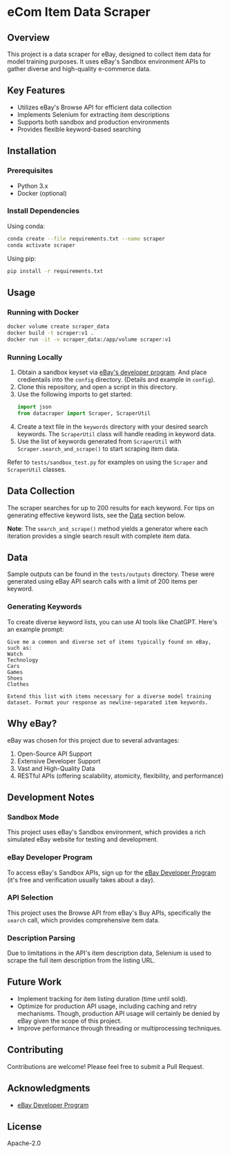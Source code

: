 # eCom Item Data Scraper

## Overview
This project is a data scraper for eBay, designed to collect item data for model training purposes. It uses eBay's Sandbox environment APIs to gather diverse and high-quality e-commerce data.

## Key Features
- Utilizes eBay's Browse API for efficient data collection
- Implements Selenium for extracting item descriptions
- Supports both sandbox and production environments
- Provides flexible keyword-based searching

## Installation

### Prerequisites
- Python 3.x
- Docker (optional)

### Install Dependencies
Using conda:
```bash
conda create --file requirements.txt --name scraper
conda activate scraper
```

Using pip:
```bash
pip install -r requirements.txt
```

## Usage

### Running with Docker
```bash
docker volume create scraper_data
docker build -t scraper:v1 .
docker run -it -v scraper_data:/app/volume scraper:v1
```

### Running Locally
1. Obtain a sandbox keyset via [eBay's developer program](https://developer.ebay.com/develop/get-started). And place credientails into the `config` directory. (Details and example in `config`).
2. Clone this repository, and open a script in this directory.
3. Use the following imports to get started:
   ```python
   import json
   from datacraper import Scraper, ScraperUtil
   ```
4. Create a text file in the `keywords` directory with your desired search keywords. The `ScraperUtil` class will handle reading in keyword data.
5. Use the list of keywords generated from `ScraperUtil` with `Scraper.search_and_scrape()` to start scraping item data.  

Refer to `tests/sandbox_test.py` for examples on using the `Scraper` and `ScraperUtil` classes.

## Data Collection

The scraper searches for up to 200 results for each keyword. For tips on generating effective keyword lists, see the [Data](#data) section below.

**Note**: The `search_and_scrape()` method yields a generator where each iteration provides a single search result with complete item data.

## Data

Sample outputs can be found in the `tests/outputs` directory. These were generated using eBay API search calls with a limit of 200 items per keyword.

### Generating Keywords
To create diverse keyword lists, you can use AI tools like ChatGPT. Here's an example prompt:

```
Give me a common and diverse set of items typically found on eBay, such as:
Watch
Technology
Cars
Games
Shoes
Clothes

Extend this list with items necessary for a diverse model training dataset. Format your response as newline-separated item keywords.
```

## Why eBay?

eBay was chosen for this project due to several advantages:
1. Open-Source API Support
2. Extensive Developer Support
3. Vast and High-Quality Data
4. RESTful APIs (offering scalability, atomicity, flexibility, and performance)

## Development Notes

### Sandbox Mode
This project uses eBay's Sandbox environment, which provides a rich simulated eBay website for testing and development.

### eBay Developer Program
To access eBay's Sandbox APIs, sign up for the [eBay Developer Program](https://developer.ebay.com/develop/get-started) (it's free and verification usually takes about a day).

### API Selection
This project uses the Browse API from eBay's Buy APIs, specifically the `search` call, which provides comprehensive item data.

### Description Parsing
Due to limitations in the API's item description data, Selenium is used to scrape the full item description from the listing URL.

## Future Work
- Implement tracking for item listing duration (time until sold).
- Optimize for production API usage, including caching and retry mechanisms. Though, production API usage will certainly be denied by eBay given the scope of this project.
- Improve performance through threading or multiprocessing techniques.

## Contributing
Contributions are welcome! Please feel free to submit a Pull Request.

## Acknowledgments
- [eBay Developer Program](https://developer.ebay.com/develop/get-started)

## License
Apache-2.0
